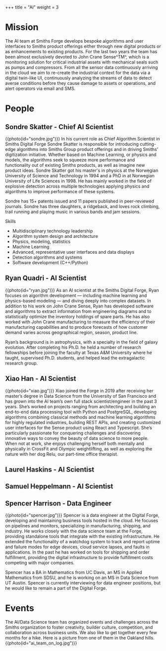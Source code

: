 +++
title = "AI"
weight = 3

# Mission
The AI team at Smiths Forge develops bespoke algorithms and user interfaces to Smiths product offerings either through new digital products or as enhancements to existing products. For the last two years the team has been almost exclusively devoted to John Crane Sense^TM^, which is a monitoring solution for critical industrial assets with mechanical seals such as pumps and compressors. From all the sensor data continuously arriving in the cloud we aim to re-create the industrial context for the data via a digital twin-like UI, continuously analyzing the streams of data to detect averse conditions before they cause damage to assets or operations, and alert operators via email and SMS. 

# People
## Sondre Skatter - Chief AI Scientist
{{photo(id="sondre.jpg")}}
In his current role as Chief Algorithm Scientist in Smiths Digital Forge Sondre Skatter is responsible for introducing cutting-edge algorithms into Smiths Group product offerings and in driving Smiths’ digitization initiative. Whether based on Machine Learning, or physics and models, the algorithms seek to squeeze more performance and functionality out of existing Smiths products, as well as imagine new product ideas. Sondre Skatter got his master's in physics at the Norwegian University of Science and Technology in 1994 and a PhD in at Norwegian University of Life Sciences in 1998. He has mainly worked in the field of explosive detection across multiple technologies applying physics and algorithms to improve performance of these systems. 

Sondre has 15+ patents issued and 11 papers published in peer-reviewed journals. Sondre has three daughters, a ridgeback, and loves rock climbing, trail running and playing music in various bands and jam sessions.

Skills

* Multidisciplinary technology leadership
* Algorithm system design and architecture
* Physics, modeling, statistics
* Machine Learning
* Advanced, representative user interfaces and data displays
* Detection algorithms and systems
* Software development (C++/Python)

## Ryan Quadri - AI Scientist
{{photo(id="ryan.jpg")}}
As an AI scientist at the Smiths Digital Forge, Ryan focuses on algorithm development — including machine learning and physics-based modeling — and diving deeply into complex datasets. In addition to his work on John Crane Sense, Ryan has developed software and algorithms to extract information from engineering diagrams and to statistically optimize the inventory holdings of spare parts. He has also worked with John Crane manufacturing to measure the efficiency of their manufacturing capabilities and to produce forecasts of how customer demand varies across geographical region, season, product line.

Ryan’s background is in astrophysics, with a specialty in the field of galaxy evolution. After completing his Ph.D. he held a number of research fellowships before joining the faculty at Texas A&M University where he taught, supervised Ph.D. students, and helped lead the extragalactic research group.

## Xiao Han - AI Scientist
{{photo(id="xiao.jpg")}}
Xiao joined the Forge in 2019 after receiving her master’s degree in Data Science from the University of San Francisco and has grown into the AI team’s own full stack scientist/engineer in the past 3 years. She’s worked on projects ranging from architecting and building an end-to-end data processing tool with Python and PostgreSQL, developing algorithms combining classical methods and machine learning algorithms for highly regulated industries, building REST APIs, and creating customized user interfaces for the Sense product using React and Typescript. She’s particularly passionate for conquering challenges and discovering innovative ways to convey the beauty of data science to more people. When not at work, she enjoys challenging herself both mentally and physically in CrossFit and Olympic weightlifting, as well as exploring the nature with her dog Relu, our part-time office therapist.

## Laurel Haskins - AI Scientist

## Samuel Heppelmann - AI Scientist

## Spencer Harrison - Data Engineer
{{photo(id="spencer.jpg")}}
Spencer is a data engineer at the Digital Forge, developing and maintaining business tools hosted in the cloud. He focuses on pipelines and monitors, specializing in manufacturing, shipping, and industry. He works closely with the data science team at the Forge, providing standalone tools that integrate with the existing infrastructure. He extended the functionality of a watchdog system to track and report uptime and failure modes for edge devices, cloud service lapses, and faults in applications. In the past he has worked on tools for shipping and order fulfillment, providing the digital infrastructure to provide fulfillment costs competing with major companies. 

Spencer has a BA in Mathematics from UC Davis, an MS in Applied Mathematics from SDSU, and he is working on an MS in Data Science from UT Austin. Spencer is currently interviewing for data engineer positions, but he would like to remain a part of the Digital Forge.

# Events
The AI/Data Science team has organized events and challenges across the Smiths organization to foster creativity, builder culture, competition, and collaboration across business units. We also like to get together every few months for a hike. Here is a picture from one of them in the Oakland hills.  
{{photo(id="ai_team_on_log.jpg")}}